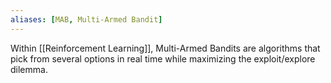 ```yaml
---
aliases: [MAB, Multi-Armed Bandit]
---
```


Within [[Reinforcement Learning]], Multi-Armed Bandits are algorithms that pick from several options in real time while maximizing the exploit/explore dilemma.
